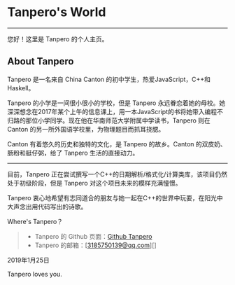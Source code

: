 # Tanpero's World

---

您好！这里是 Tanpero 的个人主页。



## About Tanpero

Tanpero 是一名来自 China Canton 的初中学生，热爱JavaScript，C++和Haskell。

Tanpero 的小学是一间很小很小的学校，但是 Tanpero 永远眷恋着她的母校。她深深想念在2017年某个上午的信息课上，用一本JavaScript的书将她带入编程不归路的那位小学同学。现在他在华南师范大学附属中学读书，Tanpero 则在 Canton 的另一所外国语学校里，为物理题目而抓耳挠腮。

Canton 有着悠久的历史和独特的文化，是 Tanpero 的故乡。Canton 的双皮奶、肠粉和艇仔粥，给了 Tanpero 生活的直接动力。



---

目前，Tanpero 正在尝试撰写一个C++的日期解析/格式化/计算类库，该项目仍然处于初级阶段，但是 Tanpero 对这个项目未来的模样充满憧憬。



Tanpero 衷心地希望有志同道合的朋友与她一起在C++的世界中玩耍，在阳光中大声念出用代码写出的诗歌。





Where's Tanpero？

> - Tanpero 的 Github 页面：[Github Tanpero][]
> - Tanpero 的邮箱：[3185750139@qq.com][]



2019年1月25日

Tanpero loves you.

















[Github Tanpero]:https://github.com/tanpero/
